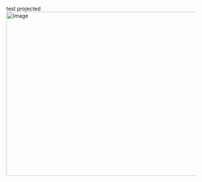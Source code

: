 test projected
<img width="626" height="437" alt="image" src="https://github.com/user-attachments/assets/a7bc9d11-e284-49ac-8e31-10a2195fa235" />
